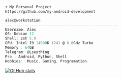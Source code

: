 ```zsh
➜ My Personal Project 
https://github.com/my-android-development
```
```csharp
alex@workstation
---------------------------------------------------
Username: Alex
OS: Debian 12 
Shell: zsh 5.9
CPU: Intel I9 14900K (24) @ 6.0GHz Turbo
Memory : 64GB
Telegram: @Lseything
Pro : Android, Python, Shell
Hobbies:  Music, Gaming, Programation.

```
[![GitHub stats](https://vercel-github-readme-stats-xi.vercel.app/api?username=Lseything&show_icons=true&disable_animations=true&hide_title=true&hide=contribs&theme=transparent&hide_border=true&text_color=e4e4e4&icon_color=ffffff&ring_color=ffffff&include_all_commits=true)](https://github.com/Lseything?tab=repositories)
